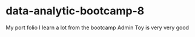 # data-analytic-bootcamp-8
My port folio
I learn a lot from the bootcamp
Admin Toy is very very good

